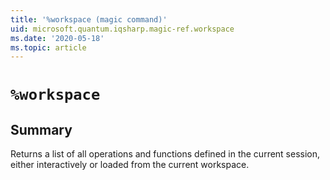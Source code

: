 ```yaml
---
title: '%workspace (magic command)'
uid: microsoft.quantum.iqsharp.magic-ref.workspace
ms.date: '2020-05-18'
ms.topic: article
---
```


<!--
    NB: This file has been automatically generated from Microsoft.Quantum.IQSharp.Kernel.dll,
        please do not manually edit it.

    [DEBUG] JSON source:
        {"Name": "%workspace", "Documentation": {"Summary": "Returns a list of all operations and functions defined in the current session, either interactively or loaded from the current workspace.", "Full": null, "Description": null, "Remarks": null, "Examples": null, "SeeAlso": null}, "AssemblyName": "Microsoft.Quantum.IQSharp.Kernel"}
-->

# `%workspace`

## Summary

Returns a list of all operations and functions defined in the current session, either interactively or loaded from the current workspace.
